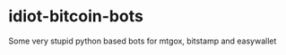 idiot-bitcoin-bots
==================

Some very stupid python based bots for mtgox, bitstamp and easywallet